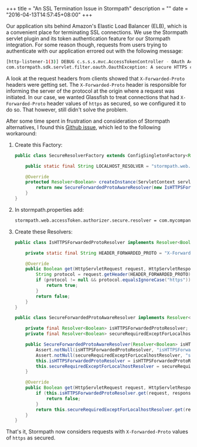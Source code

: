 +++
title = "An SSL Termination Issue in Stormpath"
description = ""
date = "2016-04-13T14:57:45+08:00"
+++

Our application sits behind Amazon's Elastic Load Balancer (ELB), which is a convenient place for terminating SSL connections. We use the Stormpath servlet plugin and its token authentication feature for our Stormpath integration. For some reason though, requests from users trying to authenticate with our application errored out with the following message:
```bash
[http-listener-1(3)] DEBUG c.s.s.s.mvc.AccessTokenController - OAuth Access Token request failed.
com.stormpath.sdk.servlet.filter.oauth.OauthException: A secure HTTPS connection is required for token requests - this is a requirement of the OAuth 2 specification.
```
A look at the request headers from clients showed that `X-Forwarded-Proto` headers were getting set. The `X-Forwarded-Proto` header is responsible for informing the server of the protocol at the origin where a request was initiated. In our case, we wanted Glassfish to treat connections that had `X-Forwarded-Proto` header values of `https` as secured, so we configured it to do so. That however, still didn't solve the problem.

After some time spent in frustration and consideration of Stormpath alternatives, I found this [Github issue](https://github.com/stormpath/stormpath-sdk-java/issues/139), which led to the following workaround:

1. Create this Factory:
	```java
	public class SecureResolverFactory extends ConfigSingletonFactory<Resolver<Boolean>> {
	
	    public static final String LOCALHOST_RESOLVER = "stormpath.web.localhost.resolver";
	
	    @Override
	    protected Resolver<Boolean> createInstance(ServletContext servletContext) throws Exception {
	        return new SecureForwardedProtoAwareResolver(new IsHTTPSForwardedProtoResolver(), new SecureRequiredExceptForLocalhostResolver(getConfig().getInstance(LOCALHOST_RESOLVER)));
	    }
	}
	```

2. In stormpath.properties add:
	```bash
	stormpath.web.accessToken.authorizer.secure.resolver = com.mycompany.resolver.SecureResolverFactory
	```

3. Create these Resolvers:
	```java
	public class IsHTTPSForwardedProtoResolver implements Resolver<Boolean> {
	
	    private static final String HEADER_FORWARDED_PROTO = "X-Forwarded-Proto";
	
	    @Override
	    public Boolean get(HttpServletRequest request, HttpServletResponse response) {
	        String protocol = request.getHeader(HEADER_FORWARDED_PROTO);
	        if (protocol != null && protocol.equalsIgnoreCase("https")) {
	            return true;
	        }
	        return false;
	    }
	}
	
	public class SecureForwardedProtoAwareResolver implements Resolver<Boolean> {
	
	    private final Resolver<Boolean> isHTTPSForwardedProtoResolver;
	    private final Resolver<Boolean> secureRequiredExceptForLocalhostResolver;
	
	    public SecureForwardedProtoAwareResolver(Resolver<Boolean> isHTTPSForwardedProtoResolver, Resolver<Boolean> secureRequiredExceptForLocalhostResolver) {
	        Assert.notNull(isHTTPSForwardedProtoResolver, "isHTTPSForwardedProtoResolver resolver cannot be null.");
	        Assert.notNull(secureRequiredExceptForLocalhostResolver, "secureRequiredExceptForLocalhost resolver cannot be null.");
	        this.isHTTPSForwardedProtoResolver = isHTTPSForwardedProtoResolver;
	        this.secureRequiredExceptForLocalhostResolver = secureRequiredExceptForLocalhostResolver;
	    }
	
	    @Override
	    public Boolean get(HttpServletRequest request, HttpServletResponse response) {
	        if (this.isHTTPSForwardedProtoResolver.get(request, response)) {
	            return false;
	        }
	        return this.secureRequiredExceptForLocalhostResolver.get(request, response);
	    }
	}
	```
That's it, Stormpath now considers requests with `X-Forwarded-Proto`  values of `https` as secured.